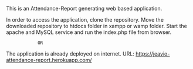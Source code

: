 This is an Attendance-Report generating web based application.

In order to access the application, clone the repository. Move the downloaded repository to htdocs folder in xampp or wamp folder. Start the apache and MySQL service and run the index.php file from browser.

				OR
The application is already deployed on internet.
URL: https://jeavio-attendance-report.herokuapp.com/